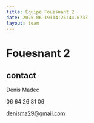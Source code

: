 ```yaml
---
title: Équipe Fouesnant 2
date: 2025-06-19T14:25:44.673Z
layout: team
---
```


# Fouesnant 2



## contact 

Denis Madec

06 64 26 81 06

denisma29@gmail.com


